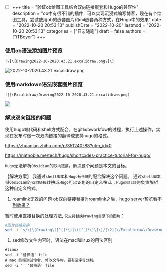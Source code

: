   * [ ] +++
title = "验证ob绘图工具结合双向链接嵌套和Hugo的兼容性"
description = "ob中有很不错的插件，可以实现沉浸式编写博客，现在有个绘图工具，尝试使用ob的嵌套图片和md嵌套两种方式，在Hugo中的效果"
date = "2022-10-20 20:53:13"
publishDate = "2022-10-20"
lastmod = "2022-10-20 20:53:13"
categories = ["日志随笔"]
draft = false
authors = ["iTBoyer"]
+++

### 使用ob语法添加图片预览
```
!\[\[Drawing2022-10-2020.43.21.excalidraw.png\]\]
```
![2022-10-2020.43.21.excalidraw.png](/Excalidraw/Drawing2022-10-2020.43.21.excalidraw.png)

### 使用markdown语法嵌套图片预览
```
![](Excalidraw/Drawing2022-10-2020.43.21.excalidraw.png)
```
![](Excalidraw/Drawing2022-10-2020.43.21.excalidraw.png)

### 解决双向链接的问题

使用hugo端代码和shell方式配合，在githubworkfow的过程，执行上述操作，实现在发布时做一次双向链接的翻译成支持hugo的格式。

https://zhuanlan.zhihu.com/p/351240588?utm_id=0

https://matnoble.me/tech/hugo/shortcodes-practice-tutorial-for-hugo/

`Hugo`无法解析`Obsidian`的`双向链接`，解决这个问题是本文的目标。  
  
【解决方案】 我通过`shell脚本`和`Hugo短代码`的配合解决这个问题。 通过`shell脚本`将`Obsidian`的`双向链接`转换成`Hugo`可以识别的自定义格式；`Hugo短代码`则负责解析这种自定义格式。

1. roamlink无效的问题
[ob双向链接替换为roamlink之后，hugo server预览看不到效果？](https://github.com/chaoskey/notes/issues/1)

暂时使用直接替换的处理方法, `仅支持替换Drawing目录下的图片`：
```sh
#图片链接变换
sed -i 's/\[\[Drawing\([^[]*\)|\([^[]*\)\]\]/[\2](\/Excalidraw\/Drawing\1)/g; s/\[\[Drawing\([^[|]*\)\]\]/[\1](\/Excalidraw\/Drawing\1)/g; ' $1"/"$file
```

1. sed修改文件内容时，语法在mac和linux的用法区别
```shell
#linux
sed -i '替换语' file 
# mac 终端测试命令, 修改文件时，要有空字符分割。
sed -i '' '替换语' file
```
